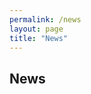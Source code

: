 ```yaml
---
permalink: /news
layout: page
title: "News"
---
```



## News
<br/>

<figure data-behold-id="2cTngv8AFbo4ha9iiASg"></figure>
<script src="https://w.behold.so/widget.js" type="module"></script>


<figure data-behold-id="W3pSddfhDN25AVdmFXKZ"></figure>
<script src="https://w.behold.so/widget.js" type="module"></script>
